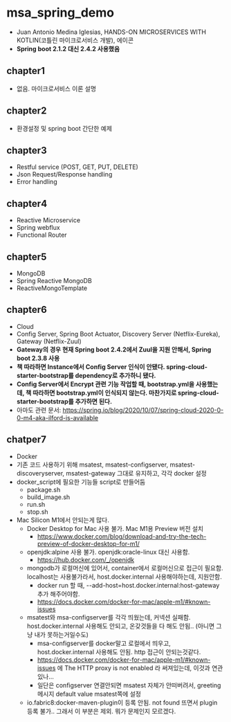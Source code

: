 # msa_spring_demo
* Juan Antonio Medina Iglesias, HANDS-ON MICROSERVICES WITH KOTLIN(코틀린 마이크로서비스 개발), 에이콘
* **Spring boot 2.1.2 대신 2.4.2 사용했음**

## chapter1
* 없음. 마이크로서비스 이론 설명

## chapter2
* 환경설정 및 spring boot 간단한 예제

## chapter3
* Restful service (POST, GET, PUT, DELETE)
* Json Request/Response handling
* Error handling

## chapter4
* Reactive Microservice
* Spring webflux
* Functional Router

## chapter5
* MongoDB
* Spring Reactive MongoDB
* ReactiveMongoTemplate

## chapter6
* Cloud
* Config Server, Spring Boot Actuator, Discovery Server (Netflix-Eureka), Gateway (Netflix-Zuul)
* **Gateway의 경우 현재 Spring boot 2.4.2에서 Zuul을 지원 안해서, Spring boot 2.3.8 사용**
* **책 따라하면 Instance에서 Config Server 인식이 안됐다. spring-cloud-starter-bootstrap를 dependency로 추가하니 됐다.**
* **Config Server에서 Encrypt 관련 기능 작업할 때, bootstrap.yml을 사용했는데, 책 따라하면 bootstrap.yml이 인식되지 않는다. 마찬가지로 spring-cloud-starter-bootstrap를 추가하면 된다.**
* 아마도 관련 문서: https://spring.io/blog/2020/10/07/spring-cloud-2020-0-0-m4-aka-ilford-is-available

## chatper7
* Docker
* 기존 코드 사용하기 위해 msatest, msatest-configserver, msatest-discoveryserver, msatest-gateway 그대로 유지하고, 각각 docker 설정
* docker_script에 필요한 기능들 script로 만들어둠
  * package.sh
  * build_image.sh
  * run.sh
  * stop.sh
* Mac Silicon M1에서 안되는게 많다.
  * Docker Desktop for Mac 사용 불가. Mac M1용 Preview 버전 설치
    * https://www.docker.com/blog/download-and-try-the-tech-preview-of-docker-desktop-for-m1/
  * openjdk:alpine 사용 불가. openjdk:oracle-linux 대신 사용함.
    * https://hub.docker.com/_/openjdk
  * mongodb가 로컬머신에 있어서, container에서 로컬머신으로 접근이 필요함. localhost는 사용불가라서, host.docker.internal 사용해야하는데, 지원안함.
    * docker run 할 때, --add-host=host.docker.internal:host-gateway 추가 해주어야함.
    * https://docs.docker.com/docker-for-mac/apple-m1/#known-issues
  * msatest와 msa-configserver를 각각 띄웠는데, 커넥션 실패함. host.docker.internal 사용해도 안되고, 온갖것들을 다 해도 안됨.. (아니면 그냥 내가 못하는거일수도)
    * msa-configserver를 docker말고 로컬에서 띄우고, host.docker.internal 사용해도 안됨. http 접근이 안되는것같다.
    * https://docs.docker.com/docker-for-mac/apple-m1/#known-issues 에 The HTTP proxy is not enabled 라 써져있는데, 이것과 연관있나...
    * 일단은 configserver 연결안되면 msatest 자체가 안떠버려서, greeting 메시지 default value msatest쪽에 설정
  * io.fabric8:docker-maven-plugin이 등록 안됨. not found 뜨면서 plugin 등록 불가.. 그래서 이 부분은 제외. 뭐가 문제인지 모르겠다.  
